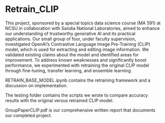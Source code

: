 # Retrain_CLIP

This project, sponsored by a special topics data science course (MA 591) at NCSU in collaboration with Sandia National Laboratories, aimed to enhance our understanding of trustworthy generative AI and its practical applications. Our small group of four, under faculty supervision, investigated OpenAI’s Contrastive Language Image Pre-Training (CLIP) model, which is used for extracting and editing image information. We validated existing claims about the model and identified areas for improvement. To address known weaknesses and significantly boost performance, we experimented with retraining the original CLIP model through fine-tuning, transfer learning, and ensemble learning.

RETRAIN_BASE_MODEL.ipynb contains the retraining framework and a discussion on implementation. 

The testing folder contains the scripts we wrote to compare accuracy results with the original versus retrained CLIP model.  

GroupPaperCLIP.pdf is our comprehensive written report that documents our completed project. 
